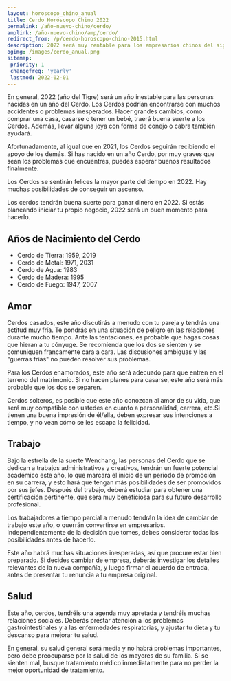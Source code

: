 ```yaml
---
layout: horoscopo_chino_anual
title: Cerdo Horóscopo Chino 2022
permalink: /año-nuevo-chino/cerdo/
amplink: /año-nuevo-chino/amp/cerdo/
redirect_from: /p/cerdo-horoscopo-chino-2015.html
description: 2022 será muy rentable para los empresarios chinos del signo del Cerdo. Tendrá muchas oportunidades de aumentar sus beneficios y las empresas especulativas tendrán éxito. En el ámbito social, ampliarás tu círculo haciendo nuevos contactos de confianza. A pesar de su duro trabajo, los profesionales se enfrentarán a algunos problemas por parte de sus superiores. Los Cerdo deben evitar los conflictos con sus colegas. Las relaciones amorosas serán turbulentas y el ambiente familiar será inquietante. Controla tu ira si quieres tener éxito.
ogimg: /images/cerdo_anual.png
sitemap:
 priority: 1
 changefreq: 'yearly'
 lastmod: 2022-02-01
---
```


En general, 2022 (año del Tigre) será un año inestable para las personas nacidas en un año del Cerdo. Los Cerdos podrían encontrarse con muchos accidentes o problemas inesperados. Hacer grandes cambios, como comprar una casa, casarse o tener un bebé, traerá buena suerte a los Cerdos. Además, llevar alguna joya con forma de conejo o cabra también ayudará.

Afortunadamente, al igual que en 2021, los Cerdos seguirán recibiendo el apoyo de los demás. Si has nacido en un año Cerdo, por muy graves que sean los problemas que encuentres, puedes esperar buenos resultados finalmente.

Los Cerdos se sentirán felices la mayor parte del tiempo en 2022. Hay muchas posibilidades de conseguir un ascenso.

Los cerdos tendrán buena suerte para ganar dinero en 2022. Si estás planeando iniciar tu propio negocio, 2022 será un buen momento para hacerlo.

## Años de Nacimiento del Cerdo
 - Cerdo de Tierra: 1959, 2019
 - Cerdo de Metal: 1971, 2031
 - Cerdo de Agua: 1983
 - Cerdo de Madera: 1995
 - Cerdo de Fuego: 1947, 2007

## Amor
Cerdos casados, este año discutirás a menudo con tu pareja y tendrás una actitud muy fría. Te pondrás en una situación de peligro en las relaciones durante mucho tiempo. Ante las tentaciones, es probable que hagas cosas que hieran a tu cónyuge. Se recomienda que los dos se sienten y se comuniquen francamente cara a cara. Las discusiones ambiguas y las "guerras frías" no pueden resolver sus problemas.

Para los Cerdos enamorados, este año será adecuado para que entren en el terreno del matrimonio. Si no hacen planes para casarse, este año será más probable que los dos se separen.

Cerdos solteros, es posible que este año conozcan al amor de su vida, que será muy compatible con ustedes en cuanto a personalidad, carrera, etc.Si tienen una buena impresión de él/ella, deben expresar sus intenciones a tiempo, y no vean cómo se les escapa la felicidad.

## Trabajo
Bajo la estrella de la suerte Wenchang, las personas del Cerdo que se dedican a trabajos administrativos y creativos, tendrán un fuerte potencial académico este año, lo que marcará el inicio de un periodo de promoción en su carrera, y esto hará que tengan más posibilidades de ser promovidos por sus jefes. Después del trabajo, deberá estudiar para obtener una certificación pertinente, que será muy beneficiosa para su futuro desarrollo profesional.

Los trabajadores a tiempo parcial a menudo tendrán la idea de cambiar de trabajo este año, o querrán convertirse en empresarios. Independientemente de la decisión que tomes, debes considerar todas las posibilidades antes de hacerlo.

Este año habrá muchas situaciones inesperadas, así que procure estar bien preparado. Si decides cambiar de empresa, deberás investigar los detalles relevantes de la nueva compañía, y luego firmar el acuerdo de entrada, antes de presentar tu renuncia a tu empresa original.

## Salud
Este año, cerdos, tendréis una agenda muy apretada y tendréis muchas relaciones sociales. Deberás prestar atención a los problemas gastrointestinales y a las enfermedades respiratorias, y ajustar tu dieta y tu descanso para mejorar tu salud.

En general, su salud general será media y no habrá problemas importantes, pero debe preocuparse por la salud de los mayores de su familia. Si se sienten mal, busque tratamiento médico inmediatamente para no perder la mejor oportunidad de tratamiento.
